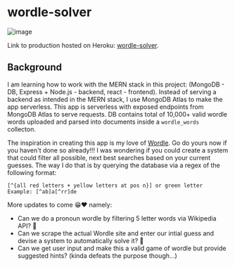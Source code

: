 # wordle-solver

![image](https://user-images.githubusercontent.com/32311654/182776739-c0374a53-0c19-45f0-bc45-c83f375d633e.png)

Link to production hosted on Heroku: [wordle-solver](https://wordle-solver-abanuelo.herokuapp.com/).

## Background

I am learning how to work with the MERN stack in this project: (MongoDB - DB, Express + Node.js - backend, react - frontend). Instead of serving a backend as intended in the MERN stack, I use MongoDB Atlas to make the app serverless. This app is serverless with exposed endpoints from MongoDB Atlas to serve requests. DB contains total of 10,000+ valid wordle words uploaded and parsed into documents inside a `wordle_words` collecton.

The inspiration in creating this app is my love of [Wordle](https://www.nytimes.com/games/wordle/index.html). Go do yours now if you haven't done so already!!! I was wondering if you could create a system that could filter all possible, next best searches based on your current guesses. The way I do that is by querying the database via a regex of the following format:

```
[^{all red letters + yellow letters at pos n}] or green letter 
Example: [^ab]a[^rr]de
```

More updates to come 😁❤️ namely:
- Can we do a pronoun wordle by filtering 5 letter words via Wikipedia API? 🤔
- Can we scrape the actual Wordle site and enter our intial guess and devise a system to automatically solve it? 🤔
- Can we get user input and make this a valid game of wordle but provide suggested hints? (kinda defeats the purpose though...) 

